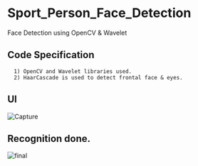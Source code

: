 # Sport_Person_Face_Detection
Face Detection using OpenCV & Wavelet 
## Code Specification
      1) OpenCV and Wavelet libraries used.
      2) HaarCascade is used to detect frontal face & eyes.
      
## UI
![Capture](https://user-images.githubusercontent.com/61742890/85400295-d35b5280-b575-11ea-8022-29021c089508.PNG)

## Recognition done.
![final](https://user-images.githubusercontent.com/61742890/85400261-c6d6fa00-b575-11ea-8751-57ed4fa8bd5b.PNG)
